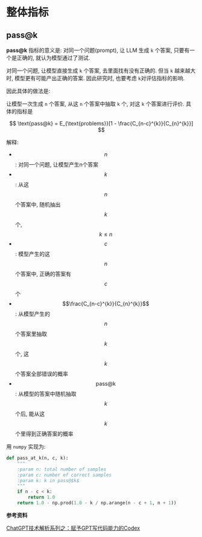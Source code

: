 # 整体指标

## pass@k

**pass@k** 指标的意义是: 对同一个问题(prompt), 让 LLM 生成 `k` 个答案, 只要有一个是正确的, 就认为模型通过了测试.

对同一个问题, 让模型直接生成 `k` 个答案, 去里面找有没有正确的. 但当 `k` 越来越大时, 模型更有可能产出正确的答案. 因此研究时, 也要考虑 `k`对评估指标的影响.

因此具体的做法是:

让模型一次生成 `n` 个答案, 从这 `n` 个答案中抽取 `k` 个, 对这 `k` 个答案进行评价. 具体的指标是

$$
\text{pass@k} = E_{\text{problems}}[1 - \frac{C_{n-c}^{k}}{C_{n}^{k}}]
$$

解释:

- $$n$$: 对同一个问题, 让模型产生n个答案
- $$k$$: 从这 $$n$$ 个答案中, 随机抽出 $$k$$ 个, $$k \le n$$
- $$c$$: 模型产生的这 $$n$$ 个答案中, 正确的答案有 $$c$$ 个
- $$\frac{C_{n-c}^{k}}{C_{n}^{k}}$$: 从模型产生的 $$n$$ 个答案里抽取 $$k$$ 个, 这 $$k$$ 个答案全部错误的概率
- $$\text{pass@k}$$: 从模型的答案中随机抽取 $$k$$ 个后, 能从这 $$k$$ 个里得到正确答案的概率

用 `numpy` 实现为:

```python
def pass_at_k(n, c, k):
    """
    :param n: total number of samples
    :param c: number of correct samples
    :param k: k in pass@$k$
    """
    if n - c < k:
        return 1.0
    return 1.0 - np.prod(1.0 - k / np.arange(n - c + 1, n + 1))
```

**参考资料**

[ChatGPT技术解析系列之：赋予GPT写代码能力的Codex](https://zhuanlan.zhihu.com/p/611313567)
